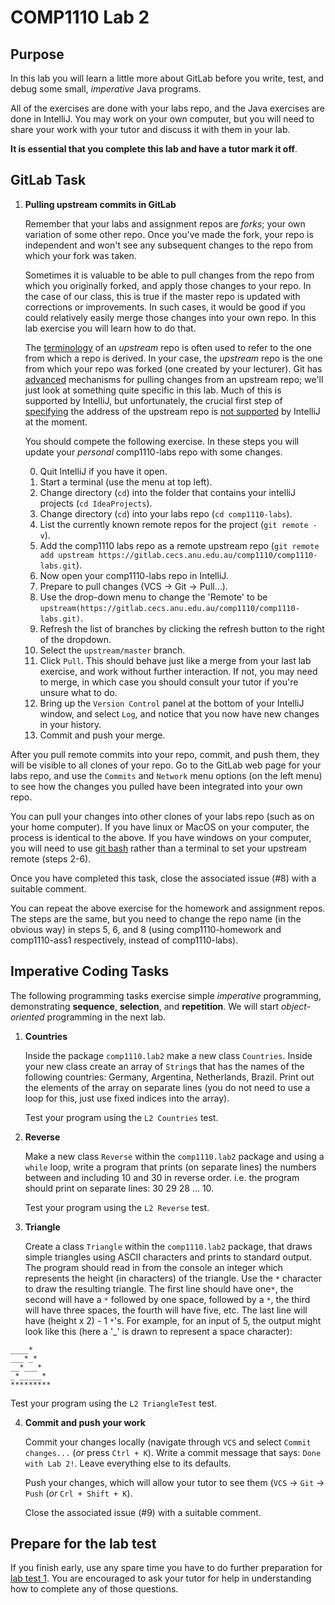 # COMP1110 Lab 2

## Purpose

In this lab you will learn a little more about GitLab before you write,
test, and debug some small, *imperative* Java programs.   

All of the exercises are done with your labs
repo, and the Java exercises are done in IntelliJ.   You may work on your own
computer, but you will need to share your
work with your tutor and discuss it with them in your lab.

**It is essential that you complete this lab and have a tutor mark it off**.

## GitLab Task

1.  **Pulling upstream commits in GitLab**

	Remember that your labs and assignment repos are *forks*; your own variation
	of some other repo.   Once you've made the fork, your repo is independent
	and won't see any subsequent changes to the repo from which your fork was
	taken.

	Sometimes it is valuable to be able to pull changes from the repo from which
	you originally forked, and apply those changes to your repo.   In the case
	of our class, this is true if the master repo is updated with corrections
	or improvements.  In such cases, it would be good if you could relatively
	easily merge those changes into your own repo.   In this lab exercise you
	will learn how to do that.

	The [terminology](http://stackoverflow.com/questions/2739376/definition-of-downstream-and-upstream)
	of an *upstream* repo is often used to refer to the one from which a repo
	is derived.   In your case, the *upstream* repo is the one from which your
	repo was forked (one created by your lecturer).  Git has [advanced](https://git-scm.com/book/en/v2/Git-Basics-Working-with-Remotes)
	mechanisms for pulling changes from an upstream repo; we'll just look at
	something quite specific in this lab.   Much of this is supported by IntelliJ,
	but unfortunately, the crucial first step of [specifying](https://git-scm.com/book/en/v2/Git-Basics-Working-with-Remotes#Adding-Remote-Repositories)
	the address of the upstream repo is [not supported](https://youtrack.jetbrains.com/oauth?state=%2Fissue%2FIDEA-87099)
	by IntelliJ at the moment.


	You should compete the following exercise.   In these steps you will update
	your *personal* comp1110-labs repo with some changes.

	0. Quit IntelliJ if you have it open.
	1. Start a terminal (use the menu at top left).
	2. Change directory (`cd`) into the folder that contains your intelliJ
	projects (`cd IdeaProjects`).
	3. Change directory (`cd`) into your labs repo (`cd comp1110-labs`).
	4. List  the currently known remote repos for the project (`git remote -v`).
	5. Add the comp1110 labs repo as a remote upstream repo (`git remote add
	upstream https://gitlab.cecs.anu.edu.au/comp1110/comp1110-labs.git`).
	6. Now open your comp1110-labs repo in IntelliJ.
	7. Prepare to pull changes (VCS -> Git -> Pull...).
	8. Use the drop-down menu to change the 'Remote' to be
	`upstream(https://gitlab.cecs.anu.edu.au/comp1110/comp1110-labs.git)`.
	9. Refresh the list of branches by clicking the refresh button to the right of the dropdown.
	10. Select the `upstream/master` branch.
	11. Click `Pull`.  This should behave just like a merge from your last lab
	exercise, and work without further interaction.   If not, you may need to
	merge, in which case you should consult your tutor if you're unsure what
	to do.
	12. Bring up the `Version Control` panel at the bottom of your IntelliJ
	window, and select `Log`, and notice that you now have new changes in your history.
	13. Commit and push your merge.

After you pull remote commits into your repo, commit, and push them, they will
be visible to all clones of your repo.   Go to the GitLab web page for your labs
repo, and use the `Commits` and `Network` menu options (on the left menu) to
see how the changes you pulled have been integrated into your own repo.
 
You can pull your changes into other clones of your labs repo (such as on your
home computer).   If you have linux or MacOS on your computer, the process is
identical to the above.   If you have windows on your computer, you will
need to use [git bash](https://git-for-windows.github.io) rather than a
terminal to set your upstream remote (steps 2-6).

Once you have completed this task, close the associated issue (#8) with a
suitable comment.

You can repeat the above exercise for the homework and assignment repos.  The
steps are the same, but you need to change the repo name (in the obvious way)
in steps 5, 6, and 8 (using comp1110-homework and comp1110-ass1 respectively, instead
of comp1110-labs).

## Imperative Coding Tasks

The following programming tasks exercise simple *imperative* programming,
demonstrating **sequence**, **selection**, and **repetition**.  We will start
*object-oriented* programming in the next lab.

1. **Countries**

    Inside the package `comp1110.lab2` make a new class `Countries`. Inside your
    new class create an array of `String`s that has the names of the following
    countries: Germany, Argentina, Netherlands, Brazil. Print out the elements
    of the array on separate lines (you do not need to use a loop for this,
    just use fixed indices into the array).
    
    Test your program using the `L2 Countries` test.

2. **Reverse**

    Make a new class `Reverse` within the `comp1110.lab2` package and using a
    `while` loop, write a program that prints (on separate lines) the numbers
    between and including 10 and 30 in reverse order. i.e. the program should
    print on separate lines: 30 29 28 ... 10.
    
    Test your program using the `L2 Reverse` test.

3. **Triangle**

    Create a class `Triangle` within the `comp1110.lab2` package, that draws
    simple triangles using ASCII characters and prints to standard output. The
    program should read in from the console an integer which represents the
    height (in characters) of the triangle. Use the `*` character to draw the
    resulting triangle. The first line should have one`*`, the second will have
    a `*` followed by one space, followed by a `*`, the third will have three
    spaces, the fourth will have five, etc. The last line will have (height x 2) - 1
    `*`'s. For example, for an input of 5, the output might look like this
    (here a '_' is drawn to represent a space character):
```
____*
___*_*
__*___*
_*_____*
*********
```
Test your program using the `L2 TriangleTest` test.

4. **Commit and push your work**

    Commit your changes locally (navigate through `VCS` and select `Commit changes...` (*or* press `Ctrl + K`). Write a commit message that says: `Done with Lab 2!`. Leave everything else to its defaults.

    Push your changes, which will allow your tutor to see them (`VCS` -> `Git` -> `Push` (*or* `Crl + Shift + K`).

    Close the associated issue (#9) with a suitable comment.
    
## Prepare for the lab test

If you finish early, use any spare time you have to do further preparation
for [lab test 1](https://cs.anu.edu.au/courses/comp1110/assessments/labtest1/). You are encouraged to ask your tutor
for help in understanding how to complete any of those questions.
